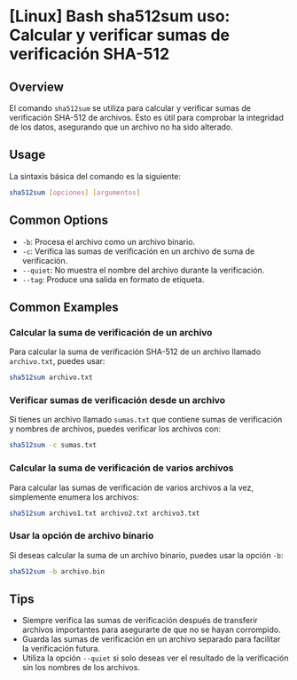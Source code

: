 # [Linux] Bash sha512sum uso: Calcular y verificar sumas de verificación SHA-512

## Overview
El comando `sha512sum` se utiliza para calcular y verificar sumas de verificación SHA-512 de archivos. Esto es útil para comprobar la integridad de los datos, asegurando que un archivo no ha sido alterado.

## Usage
La sintaxis básica del comando es la siguiente:

```bash
sha512sum [opciones] [argumentos]
```

## Common Options
- `-b`: Procesa el archivo como un archivo binario.
- `-c`: Verifica las sumas de verificación en un archivo de suma de verificación.
- `--quiet`: No muestra el nombre del archivo durante la verificación.
- `--tag`: Produce una salida en formato de etiqueta.

## Common Examples

### Calcular la suma de verificación de un archivo
Para calcular la suma de verificación SHA-512 de un archivo llamado `archivo.txt`, puedes usar:

```bash
sha512sum archivo.txt
```

### Verificar sumas de verificación desde un archivo
Si tienes un archivo llamado `sumas.txt` que contiene sumas de verificación y nombres de archivos, puedes verificar los archivos con:

```bash
sha512sum -c sumas.txt
```

### Calcular la suma de verificación de varios archivos
Para calcular las sumas de verificación de varios archivos a la vez, simplemente enumera los archivos:

```bash
sha512sum archivo1.txt archivo2.txt archivo3.txt
```

### Usar la opción de archivo binario
Si deseas calcular la suma de un archivo binario, puedes usar la opción `-b`:

```bash
sha512sum -b archivo.bin
```

## Tips
- Siempre verifica las sumas de verificación después de transferir archivos importantes para asegurarte de que no se hayan corrompido.
- Guarda las sumas de verificación en un archivo separado para facilitar la verificación futura.
- Utiliza la opción `--quiet` si solo deseas ver el resultado de la verificación sin los nombres de los archivos.